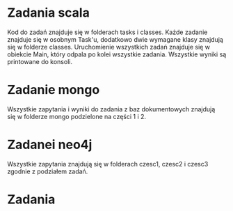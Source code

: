  # Zadania scala
Kod do zadań znajduje się w folderach tasks i classes. Każde zadanie znajduje się w osobnym Task'u, dodatkowo dwie wymagane klasy znajdują się w folderze classes. Uruchomienie wszystkich zadań znajduje się w obiekcie Main, który odpala po kolei wszystkie zadania. Wszystkie wyniki są printowane do konsoli.

# Zadanie mongo
Wszystkie zapytania i wyniki do zadania z baz dokumentowych znajdują się w folderze mongo podzielone na części 1 i 2.

# Zadanei neo4j
Wszystkie zapytania znajdują się w folderach czesc1, czesc2 i czesc3 zgodnie z podziałem zadań. 

# Zadania

